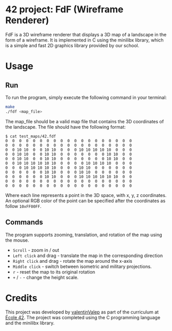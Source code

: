 # 42 project: FdF (Wireframe Renderer)
FdF is a 3D wireframe renderer that displays a 3D map of a landscape in the form of a wireframe. It is implemented in C using the minilibx library, which is a simple and fast 2D graphics library provided by our school.

# Usage

## Run
To run the program, simply execute the following command in your terminal:

```bash
make
./fdf <map_file>
```
The map_file should be a valid map file that contains the 3D coordinates of the landscape. The file should have the following format:

```shell
$ cat test_maps/42.fdf
0  0  0  0  0  0  0  0  0  0  0  0  0  0  0  0  0  0  0
0  0  0  0  0  0  0  0  0  0  0  0  0  0  0  0  0  0  0
0  0 10 10  0  0 10 10  0  0  0 10 10 10 10 10  0  0  0
0  0 10 10  0  0 10 10  0  0  0  0  0  0  0 10 10  0  0
0  0 10 10  0  0 10 10  0  0  0  0  0  0  0 10 10  0  0
0  0 10 10 10 10 10 10  0  0  0  0 10 10 10 10  0  0  0
0  0  0 10 10 10 10 10  0  0  0 10 10  0  0  0  0  0  0
0  0  0  0  0  0 10 10  0  0  0 10 10  0  0  0  0  0  0
0  0  0  0  0  0 10 10  0  0  0 10 10 10 10 10 10  0  0
0  0  0  0  0  0  0  0  0  0  0  0  0  0  0  0  0  0  0
0  0  0  0  0  0  0  0  0  0  0  0  0  0  0  0  0  0  0
```
Where each line represents a point in the 3D space, with x, y, z coordinates. An optional RGB color of the point can be specified after the coordinates as follow `10xFF00FF`.

## Commands

The program supports zooming, translation, and rotation of the map using the mouse.

+ `Scroll` - zoom in / out
+ `Left click` and drag - translate the map in the corresponding direction
+ `Right click` and drag - rotate the map around the x-axis
+ `Middle click` - switch between isometric and military projections.
+ `r` - reset the map to its original rotation
+ `+` / `-` - change the height scale.

# Credits
This project was developed by [valentinValep](https://github.com/valentinValep) as part of the curriculum at [École 42](https://42.fr/). The project was completed using the C programming language and the minilibx library.
